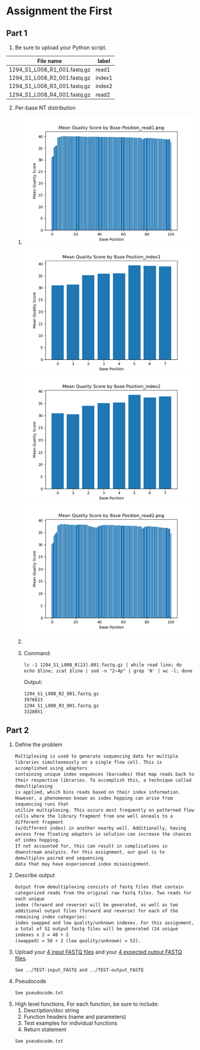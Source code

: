 # Assignment the First

## Part 1
1. Be sure to upload your Python script.

| File name | label |
|---|---|
| 1294_S1_L008_R1_001.fastq.gz | read1 |
| 1294_S1_L008_R2_001.fastq.gz | index1 |
| 1294_S1_L008_R3_001.fastq.gz | index2 |
| 1294_S1_L008_R4_001.fastq.gz | read2 |

2. Per-base NT distribution
    1. ![](https://github.com/2020-bgmp/demultiplexing-bwinnacott/blob/master/plots/read1.png?raw=true)
       ![](https://github.com/2020-bgmp/demultiplexing-bwinnacott/blob/master/plots/index1.png?raw=true)
       ![](https://github.com/2020-bgmp/demultiplexing-bwinnacott/blob/master/plots/index2.png?raw=true)
       ![](https://github.com/2020-bgmp/demultiplexing-bwinnacott/blob/master/plots/read2.png?raw=true)
       
    2.
    
    3. Command: 
    
       ```
       ls -1 1294_S1_L008_R[23].001.fastq.gz | while read line; do echo $line; zcat $line | sed -n "2~4p" | grep 'N' | wc -l; done
       ```
       
       Output: 
       
       ```
       1294_S1_L008_R2_001.fastq.gz
       3976613
       1294_S1_L008_R3_001.fastq.gz
       3328051
       ```
    
## Part 2
1. Define the problem
    ```
    Multiplexing is used to generate sequencing data for multiple libraries simultaneously on a single flow cell. This is accomplished using adapters 
    containing unique index sequences (barcodes) that map reads back to their respective libraries. To accomplish this, a technique called demultiplexing 
    is applied, which bins reads based on their index information. However, a phenomenon known as index hopping can arise from sequencing runs that 
    utilize multiplexing. This occurs most frequently on patterned flow cells where the library fragment from one well anneals to a different fragment 
    (w/different index) in another nearby well. Additionally, having excess free floating adapters in solution can increase the chances of index hopping. 
    If not accounted for, this can result in complications in downstream analysis. For this assignment, our goal is to demultiplex paired end sequencing 
    data that may have experienced index misassignment. 
    ```
2. Describe output
   ```
   Output from demultiplexing consists of fastq files that contain categorized reads from the original raw fastq files. Two reads for each unique
   index (forward and reverse) will be generated, as well as two additional output files (forward and reverse) for each of the remaining index categories:
   index swapped and low quality/unknown indexes. For this assignment, a total of 52 output fastq files will be generated (24 unique indexes x 2 = 48 + 2
   (swapped) = 50 + 2 (low quality/unknown) = 52).
   ```
3. Upload your [4 input FASTQ files](../TEST-input_FASTQ) and your [4 expected output FASTQ files](../TEST-output_FASTQ).
   ```
   See ../TEST-input_FASTQ and ../TEST-output_FASTQ
   ```
4. Pseudocode
   ```
   See pseudocode.txt
   ```
5. High level functions. For each function, be sure to include:
    1. Description/doc string
    2. Function headers (name and parameters)
    3. Test examples for individual functions
    4. Return statement
   ```
   See pseudocode.txt
   ```
